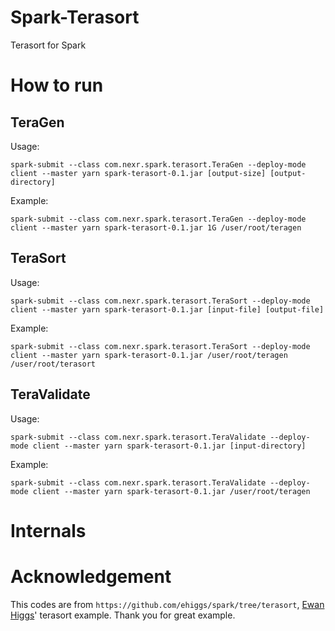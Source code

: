 Spark-Terasort
==============

Terasort for Spark

# How to run

## TeraGen
Usage:
```
spark-submit --class com.nexr.spark.terasort.TeraGen --deploy-mode client --master yarn spark-terasort-0.1.jar [output-size] [output-directory]
```

Example:
```
spark-submit --class com.nexr.spark.terasort.TeraGen --deploy-mode client --master yarn spark-terasort-0.1.jar 1G /user/root/teragen
```

## TeraSort
Usage:
```
spark-submit --class com.nexr.spark.terasort.TeraSort --deploy-mode client --master yarn spark-terasort-0.1.jar [input-file] [output-file]
```

Example:
```
spark-submit --class com.nexr.spark.terasort.TeraSort --deploy-mode client --master yarn spark-terasort-0.1.jar /user/root/teragen /user/root/terasort
```

## TeraValidate
Usage:
```
spark-submit --class com.nexr.spark.terasort.TeraValidate --deploy-mode client --master yarn spark-terasort-0.1.jar [input-directory]
```

Example:
```
spark-submit --class com.nexr.spark.terasort.TeraValidate --deploy-mode client --master yarn spark-terasort-0.1.jar /user/root/teragen
```

# Internals

# Acknowledgement

This codes are from `https://github.com/ehiggs/spark/tree/terasort`, [Ewan Higgs](https://github.com/ehiggs)' terasort example. Thank you for great example.